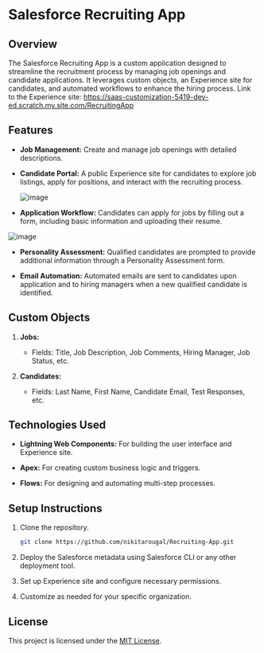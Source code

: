 # Salesforce Recruiting App

## Overview

The Salesforce Recruiting App is a custom application designed to streamline the recruitment process by managing job openings and candidate applications. It leverages custom objects, an Experience site for candidates, and automated workflows to enhance the hiring process. Link to the Experience site: https://saas-customization-5419-dev-ed.scratch.my.site.com/RecruitingApp

## Features

- **Job Management:** Create and manage job openings with detailed descriptions.
  
- **Candidate Portal:** A public Experience site for candidates to explore job listings, apply for positions, and interact with the recruiting process.
  
  ![image](https://github.com/nikitarougal/Recruiting-App/assets/77426901/92c35f67-d446-4ba3-865f-e351b0464e6b)

- **Application Workflow:** Candidates can apply for jobs by filling out a form, including basic information and uploading their resume.
  
![image](https://github.com/nikitarougal/Recruiting-App/assets/77426901/817d7acb-edb2-4d97-a269-718795d24b5a)

- **Personality Assessment:** Qualified candidates are prompted to provide additional information through a Personality Assessment form.

- **Email Automation:** Automated emails are sent to candidates upon application and to hiring managers when a new qualified candidate is identified.

## Custom Objects

1. **Jobs:**
   - Fields: Title, Job Description, Job Comments, Hiring Manager, Job Status, etc.

2. **Candidates:**
   - Fields: Last Name, First Name, Candidate Email, Test Responses, etc.

## Technologies Used

- **Lightning Web Components:** For building the user interface and Experience site.
  
- **Apex:** For creating custom business logic and triggers.
  
- **Flows:** For designing and automating multi-step processes.

## Setup Instructions

1. Clone the repository.

   ```bash
   git clone https://github.com/nikitarougal/Recruiting-App.git

1. Deploy the Salesforce metadata using Salesforce CLI or any other deployment tool.

2. Set up Experience site and configure necessary permissions.

3. Customize as needed for your specific organization.


## License

This project is licensed under the [MIT License](LICENSE).
